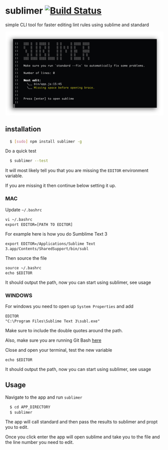 # sublimer [![Build Status](https://api.travis-ci.org/csanz/sublimer.svg?branch=master)](https://travis-ci.org/csanz/sublimer)
simple CLI tool for faster editing lint rules using sublime and standard

![Screenshot](https://raw.githubusercontent.com/csanz/sublimer/master/misc/sublimer.png?bust=1)

## installation

``` bash
  $ [sudo] npm install sublimer -g
```

Do a quick test

``` bash
  $ sublimer --test
```

It will most likely tell you that you are missing the `EDITOR` environment variable. 

If you are missing it then continue below setting it up. 

### MAC

Update `~/.bashrc`

    vi ~/.bashrc
    export EDITOR=[PATH TO EDITOR]

For example here is how you do Sumblime Text 3

    export EDITOR=/Applications/Sublime Text 3.app/Contents/SharedSupport/bin/subl

Then source the file 

    source ~/.bashrc
    echo $EDITOR

It should output the path, now you can start using sublimer, see usage

### WINDOWS

For windows you need to open up `System Properties` and add

    EDITOR
    "C:\Program Files\Sublime Text 3\subl.exe"

Make sure to include the double quotes around the path.

Also, make sure you are running Git Bash [here](https://git-scm.com/downloads)

Close and open your terminal, test the new variable

    echo $EDITOR

It should output the path, now you can start using sublimer, see usage

## Usage

Navigate to the app and run `sublimer`

``` bash
  $ cd APP_DIRECTORY
  $ sublimer
```

The app will call standard and then pass the results to sublimer and propt you to edit.  

Once you click enter the app will open sublime and take you to the file and the line number you need to edit. 

